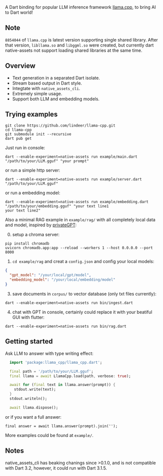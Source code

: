 A Dart binding for popular LLM inference framework [llama.cpp](https://github.com/ggerganov/llama.cpp), to bring AI to Dart world!

## Note

`8854044` of `llama.cpp` is latest version supporting single shared library. After that version, `libllama.so` and `libggml.so` were created, but currently dart native-assets not support loading shared libraries at the same time.

## Overview

- Text generation in a separated Dart isolate.
- Stream based output in Dart style.
- Integtate with `native_assets_cli`.
- Extremely simple usage.
- Support both LLM and embedding models.

## Trying examples

```
git clone https://github.com/lindeer/llama-cpp.git
cd llama-cpp
git submodule init --recursive
dart pub get
```

Just run in console:
```
dart --enable-experiment=native-assets run example/main.dart "/path/to/your/LLM.gguf" "your prompt"
```

or run a simple http server:
```
dart --enable-experiment=native-assets run example/server.dart "/path/to/your/LLM.gguf"
```

or run a embedding model:
```
dart --enable-experiment=native-assets run example/embedding.dart "/path/to/your/embedding.gguf" "your text line1
your text line2"
```

Also a minimal RAG example in `example/rag/` with all completely local data and model, inspired by [privateGPT](https://github.com/imartinez/privateGPT):

0. setup a chroma server:
```
pip install chromadb
uvicorn chromadb.app:app --reload --workers 1 --host 0.0.0.0 --port 8000
```

1. `cd example/rag` and creat a `config.json` and config your local models:
```json
{
  "gpt_model": "/your/local/gpt/model",
  "embedding_model": "/your/local/embedding/model"
}

```

3. save documents in `corpus/` to vector database (only txt files currently):
```
dart --enable-experiment=native-assets run bin/ingest.dart
```

4. chat with GPT in console, certainly could replace it with your beatiful GUI with flutter:
```
dart --enable-experiment=native-assets run bin/rag.dart
```

## Getting started

Ask LLM to answer with type writing effect:

```dart
  import 'package:llama_cpp/llama_cpp.dart';

  final path = '/path/to/your/LLM.gguf';
  final llama = await LlamaCpp.load(path, verbose: true);

  await for (final text in llama.answer(prompt)) {
    stdout.write(text);
  }
  stdout.writeln();

  await llama.dispose();
```
or if you want a full answer:
```
final answer = await llama.answer(prompt).join('');
```

More examples could be found at `example/`.

## Notes

native_assets_cli has beaking chanings since >0.1.0, and is not compatible with Dart 3.2, however, it could run with Dart 3.1.5.
